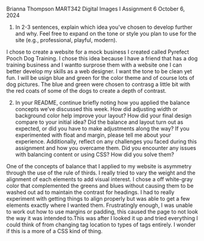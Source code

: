  Brianna Thompson
 MART342 Digital Images I
 Assignment 6
 October 6, 2024
 
 1. In 2-3 sentences, explain which idea you've chosen to develop further and why. Feel free to expand on the tone or style you plan to use for the site (e.g., professional, playful, modern).
 
 I chose to create a website for a mock business I created called Pyrefect Pooch Dog Training. I chose this idea because I have a friend that has a dog training business and I wantto surprose them with a website one I can better develop my skills as a web designer. I want the tone to be clean yet fun. I will be usign blue and green for the color theme and of course lots of dog pictures. The blue and green were chosen to contrasg a little bit with the red coats of some of the dogs to create a depth of contrast.

 2. In your README, continue briefly noting how you applied the balance concepts we’ve discussed this week. How did adjusting width or background color help improve your layout? How did your final design compare to your initial idea? Did the balance and layout turn out as expected, or did you have to make adjustments along the way? If you experimented with float and margin, please tell me about your experience. Additionally, reflect on any challenges you faced during this assignment and how you overcame them. Did you encounter any issues with balancing content or using CSS? How did you solve them?

One of the concepts of balance that I applied to my website is asymmetry through the use of the rule of thirds. I really tried to vary the weight and the alignment of each elements to add visual interest. I chose a off white-gray color that complemented the greens and blues without causing them to be washed out ad to maintain the contrast for headings. I had to really experiment with getting things to align properly but was able to get a few elements exactly where I wanted them. Frustratingly enough, I was unable to work out how to use margins or padding, this caused the page to not look the way it was intended to.This was after I looked it up and tried everything I could think of from changing tag location to types of tags entirely. I wonder if this is a more of a CSS kind of thing.

